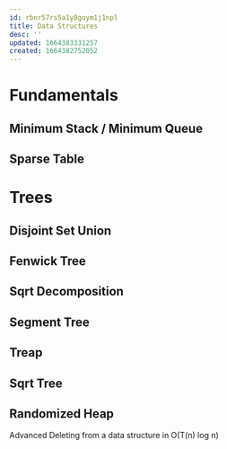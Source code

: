 ```yaml
---
id: rbnr57rs5a1y8goym1j1npl
title: Data Structures
desc: ''
updated: 1664383331257
created: 1664382752052
---
```


# Fundamentals
## Minimum Stack / Minimum Queue
## Sparse Table

# Trees
## Disjoint Set Union
## Fenwick Tree
## Sqrt Decomposition
## Segment Tree
## Treap
## Sqrt Tree
## Randomized Heap

Advanced
    Deleting from a data structure in O(T(n) log n)

